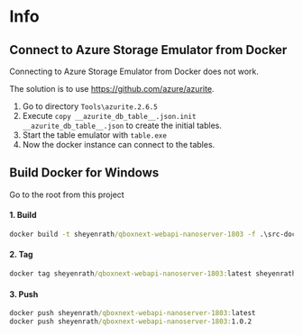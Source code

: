 ﻿# Info

## Connect to Azure Storage Emulator from Docker

Connecting to Azure Storage Emulator from Docker does not work.

The solution is to use https://github.com/azure/azurite.

1. Go to directory `Tools\azurite.2.6.5`
2. Execute `copy __azurite_db_table__.json.init __azurite_db_table__.json` to create the initial tables.
3. Start the table emulator with `table.exe`
4. Now the docker instance can connect to the tables.

## Build Docker for Windows

Go to the root from this project

#### 1. Build

``` cmd
docker build -t sheyenrath/qboxnext-webapi-nanoserver-1803 -f .\src-docker\QboxNext.WebApi.Docker\Dockerfile .
```

#### 2. Tag

``` cmd
docker tag sheyenrath/qboxnext-webapi-nanoserver-1803:latest sheyenrath/qboxnext-webapi-nanoserver-1803:1.0.2
```

#### 3. Push

``` cmd
docker push sheyenrath/qboxnext-webapi-nanoserver-1803:latest
docker push sheyenrath/qboxnext-webapi-nanoserver-1803:1.0.2
```